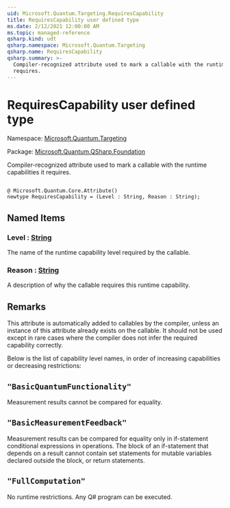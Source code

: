 ```yaml
---
uid: Microsoft.Quantum.Targeting.RequiresCapability
title: RequiresCapability user defined type
ms.date: 2/12/2021 12:00:00 AM
ms.topic: managed-reference
qsharp.kind: udt
qsharp.namespace: Microsoft.Quantum.Targeting
qsharp.name: RequiresCapability
qsharp.summary: >-
  Compiler-recognized attribute used to mark a callable with the runtime capabilities it
  requires.
---
```


# RequiresCapability user defined type

Namespace: [Microsoft.Quantum.Targeting](xref:Microsoft.Quantum.Targeting)

Package: [Microsoft.Quantum.QSharp.Foundation](https://nuget.org/packages/Microsoft.Quantum.QSharp.Foundation)


Compiler-recognized attribute used to mark a callable with the runtime capabilities itrequires.

```qsharp

@ Microsoft.Quantum.Core.Attribute()
newtype RequiresCapability = (Level : String, Reason : String);
```



## Named Items

### Level : [String](xref:microsoft.quantum.lang-ref.string)

The name of the runtime capability level required by the callable.
### Reason : [String](xref:microsoft.quantum.lang-ref.string)

A description of why the callable requires this runtime capability.

## Remarks

This attribute is automatically added to callables by the compiler, unless an instance ofthis attribute already exists on the callable. It should not be used except in rare caseswhere the compiler does not infer the required capability correctly.Below is the list of capability level names, in order of increasing capabilities ordecreasing restrictions:## `"BasicQuantumFunctionality"`Measurement results cannot be compared for equality.## `"BasicMeasurementFeedback"`Measurement results can be compared for equality only in if-statement conditionalexpressions in operations. The block of an if-statement that depends on a result cannotcontain set statements for mutable variables declared outside the block, or returnstatements.## `"FullComputation"`No runtime restrictions. Any Q# program can be executed.